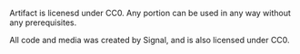 Artifact is licenesd under CC0. Any portion can be used in any way without any prerequisites.

All code and media was created by Signal, and is also licensed under CC0.
